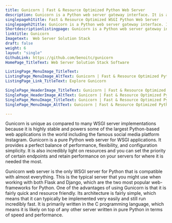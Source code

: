 ```yaml
---
title: Gunicorn | Fast & Resource Optimized Python Web Server
description: Gunicorn is a Python web server gateway interface. It is a fast web server with optimized resource usage and works with a wide variety of web frameworks.
singlepageh1title: Fast & Resource Optimized WSGI Python Web Server
singlepageh2title: Gunicorn is a Python web server gateway interface. It is a fast web server with optimized resource usage and works with a wide variety of web frameworks.
Shortdescriptionlistingpage: Gunicorn is a Python web server gateway interface. It is a fast web server with optimized resource usage and works with a wide variety of web frameworks.
linktitle: Gunicorn
Imagetext:  Web Server Solution Stack
draft: false
weight: 6
layout: "single"
GithubLink: https://github.com/benoitc/gunicorn
HomePage_TitleText: Web Server Solution Stack Software

ListingPage_MenuImage_TitleText: 
ListingPage_MenuImage_AltText: Gunicorn | Fast & Resource Optimized Python Web Server
ListingPage_Link_TitleText: Explore Gunicorn

SinglePage_HeaderImage_TitleText: Gunicorn | Fast & Resource Optimized Python Web Server
SinglePage_HeaderImage_AltText: Gunicorn | Fast & Resource Optimized Python Web Server
SinglePage_MenuImage_TitleText: Gunicorn | Fast & Resource Optimized Python Web Server
SinglePage_MenuImage_AltText: Gunicorn | Fast & Resource Optimized Python Web Server

---
```


Gunicorn is unique as compared to many WSGI server implementations because it is highly stable and powers some of the largest Python-based web applications in the world including the famous social media platform Instagram. Gunicorn is a pure Python web server for WSGI applications. It provides a perfect balance of performance, flexibility, and configuration simplicity. It is also incredibly light on resources and you can set the priority of certain endpoints and retain performance on your servers for where it is needed the most.

Gunicorn web server is the only WSGI server for Python that is compatible with almost everything. This is the typical server that you might use when working with both Flask and Django, which are the two most popular web-frameworks for Python. One of the advantages of using Gunicorn is that it is fairly quick and resource friendly. Its architecture is fairly simple, which means that it can typically be implemented very easily and still run incredibly fast. It is primarily written in the C programming language, which means it is likely on top of any other server written in pure Python in terms of speed and performance.